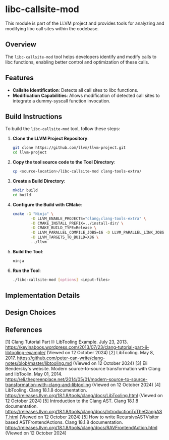 # libc-callsite-mod

This module is part of the LLVM project and provides tools for analyzing and modifying libc call sites within the codebase.

## Overview

The `libc-callsite-mod` tool helps developers identify and modify calls to libc functions, enabling better control and optimization of these calls.

## Features

- **Callsite Identification**: Detects all call sites to libc functions.
- **Modification Capabilities**: Allows modification of detected call sites to integrate a dummy-syscall function invocation.

## Build Instructions

To build the `libc-callsite-mod` tool, follow these steps:

1. **Clone the LLVM Project Repository**:
    ```sh
    git clone https://github.com/llvm/llvm-project.git
    cd llvm-project
    ```

2. **Copy the tool source code to the Tool Directory**:
    ```sh
    cp <source-location>/libc-callsite-mod clang-tools-extra/
    ```

3. **Create a Build Directory**:
    ```sh
    mkdir build
    cd build
    ```

4. **Configure the Build with CMake**:
    ```sh
    cmake -G "Ninja" \
            -D LLVM_ENABLE_PROJECTS="clang;clang-tools-extra" \
            -D CMAKE_INSTALL_PREFIX=../install-dir/ \
            -D CMAKE_BUILD_TYPE=Release \
            -D LLVM_PARALLEL_COMPILE_JOBS=16 -D LLVM_PARALLEL_LINK_JOBS=16 \
            -D LLVM_TARGETS_TO_BUILD=X86 \
            ../llvm
    ```

5. **Build the Tool**:
    ```sh
    ninja
    ```

6. **Run the Tool**:
    ```sh
    ./libc-callsite-mod [options] <input-files>
    ```

## Implementation Details


## Design Choices


## References
[1] Clang Tutorial Part II: LibTooling Example.  July 23, 2013.  https://kevinaboos.wordpress.com/2013/07/23/clang-tutorial-part-ii-libtooling-example/ (Viewed on 12 October 2024)
[2] LibTooling. May 8, 2017. https://github.com/peter-can-write/clang-notes/blob/master/libtooling.md (Viewed on 12 October 2024)
[3] Eli Bendersky's website. Modern source-to-source transformation with Clang and libToolin. May 01, 2014.  https://eli.thegreenplace.net/2014/05/01/modern-source-to-source-transformation-with-clang-and-libtooling (Viewed on 12 October 2024)
[4] LibTooling. Clang 18.1.8 documentation. https://releases.llvm.org/18.1.8/tools/clang/docs/LibTooling.html (Viewed on 12 October 2024)
[5] Introduction to the Clang AST. Clang 18.1.8 documentation. https://releases.llvm.org/18.1.8/tools/clang/docs/IntroductionToTheClangAST.html (Viewed on 12 October 2024)
[5] How to write RecursiveASTVisitor based ASTFrontendActions. Clang 18.1.8 documentation.  https://releases.llvm.org/18.1.8/tools/clang/docs/RAVFrontendAction.html (Viewed on 12 October 2024)